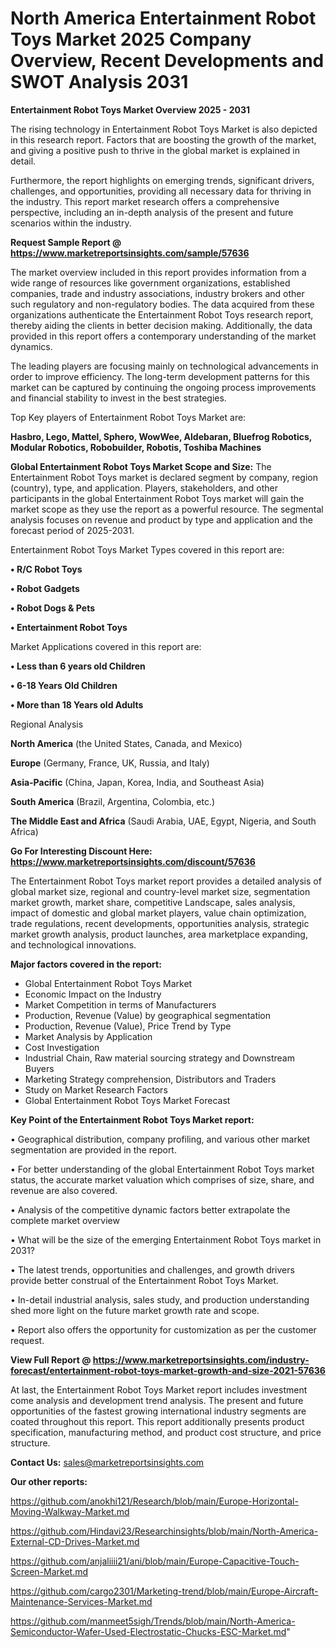 # North America Entertainment Robot Toys Market 2025 Company Overview, Recent Developments and SWOT Analysis 2031

<Strong> Entertainment Robot Toys Market Overview 2025 - 2031</strong>

The rising technology in Entertainment Robot Toys Market is also depicted in this research report. Factors that are boosting the growth of the market, and giving a positive push to thrive in the global market is explained in detail.

Furthermore, the report highlights on emerging trends, significant drivers, challenges, and opportunities, providing all necessary data for thriving in the industry. This report market research offers a comprehensive perspective, including an in-depth analysis of the present and future scenarios within the industry.

<strong>Request Sample Report @ <a href=https://www.marketreportsinsights.com/sample/57636>https://www.marketreportsinsights.com/sample/57636</a></strong>

The market overview included in this report provides information from a wide range of resources like government organizations, established companies, trade and industry associations, industry brokers and other such regulatory and non-regulatory bodies. The data acquired from these organizations authenticate the Entertainment Robot Toys research report, thereby aiding the clients in better decision making. Additionally, the data provided in this report offers a contemporary understanding of the market dynamics.

The leading players are focusing mainly on technological advancements in order to improve efficiency. The long-term development patterns for this market can be captured by continuing the ongoing process improvements and financial stability to invest in the best strategies.

Top Key players of Entertainment Robot Toys Market are:

<strong>Hasbro, Lego, Mattel, Sphero, WowWee, Aldebaran, Bluefrog Robotics, Modular Robotics, Robobuilder, Robotis, Toshiba Machines</strong>

<strong><b>Global Entertainment Robot Toys Market Scope and Size:</b></strong>
The Entertainment Robot Toys market is declared segment by company, region (country), type, and application. Players, stakeholders, and other participants in the global Entertainment Robot Toys market will gain the market scope as they use the report as a powerful resource. The segmental analysis focuses on revenue and product by type and application and the forecast period of 2025-2031.

Entertainment Robot Toys Market Types covered in this report are:

<strong>• R/C Robot Toys

• Robot Gadgets

• Robot Dogs & Pets

• Entertainment Robot Toys</strong>

Market Applications covered in this report are:

<strong>• Less than 6 years old Children

• 6-18 Years Old Children

• More than 18 Years old Adults</strong> 

Regional Analysis

<strong>North America</strong> (the United States, Canada, and Mexico)

<strong>Europe</strong> (Germany, France, UK, Russia, and Italy)

<strong>Asia-Pacific</strong> (China, Japan, Korea, India, and Southeast Asia)

<strong>South America</strong> (Brazil, Argentina, Colombia, etc.)

<strong>The Middle East and Africa</strong> (Saudi Arabia, UAE, Egypt, Nigeria, and South Africa)

<strong>Go For Interesting Discount Here: <a href=https://www.marketreportsinsights.com/discount/57636>https://www.marketreportsinsights.com/discount/57636</a></strong>

The Entertainment Robot Toys market report provides a detailed analysis of global market size, regional and country-level market size, segmentation market growth, market share, competitive Landscape, sales analysis, impact of domestic and global market players, value chain optimization, trade regulations, recent developments, opportunities analysis, strategic market growth analysis, product launches, area marketplace expanding, and technological innovations.

<strong><b>Major factors covered in the report:</b></strong>
<ul>
  <li>Global Entertainment Robot Toys Market </li>
  <li>Economic Impact on the Industry</li>
  <li>Market Competition in terms of Manufacturers</li>
  <li>Production, Revenue (Value) by geographical segmentation</li>
  <li>Production, Revenue (Value), Price Trend by Type</li>
  <li>Market Analysis by Application</li>
  <li>Cost Investigation</li>
  <li>Industrial Chain, Raw material sourcing strategy and Downstream Buyers</li>
  <li>Marketing Strategy comprehension, Distributors and Traders</li>
  <li>Study on Market Research Factors</li>
  <li>Global Entertainment Robot Toys Market Forecast</li>
</ul>

<strong><b>Key Point of the Entertainment Robot Toys Market report:</b></strong>

• Geographical distribution, company profiling, and various other market segmentation are provided in the report.

• For better understanding of the global Entertainment Robot Toys market status, the accurate market valuation which comprises of size, share, and revenue are also covered.

• Analysis of the competitive dynamic factors better extrapolate the complete market overview

• What will be the size of the emerging Entertainment Robot Toys market in 2031?

• The latest trends, opportunities and challenges, and growth drivers provide better construal of the Entertainment Robot Toys Market.

• In-detail industrial analysis, sales study, and production understanding shed more light on the future market growth rate and scope.

• Report also offers the opportunity for customization as per the customer request.

<strong><b>View Full Report @ <a href=https://www.marketreportsinsights.com/industry-forecast/entertainment-robot-toys-market-growth-and-size-2021-57636>https://www.marketreportsinsights.com/industry-forecast/entertainment-robot-toys-market-growth-and-size-2021-57636</a></b></strong>


At last, the Entertainment Robot Toys Market report includes investment come analysis and development trend analysis. The present and future opportunities of the fastest growing international industry segments are coated throughout this report. This report additionally presents product specification, manufacturing method, and product cost structure, and price structure.

<strong>Contact Us:</strong>
sales@marketreportsinsights.com

<strong>Our other reports:</strong>

<a href=https://github.com/anokhi121/Research/blob/main/Europe-Horizontal-Moving-Walkway-Market.md>https://github.com/anokhi121/Research/blob/main/Europe-Horizontal-Moving-Walkway-Market.md</a>

<a href=https://github.com/Hindavi23/Researchinsights/blob/main/North-America-External-CD-Drives-Market.md>https://github.com/Hindavi23/Researchinsights/blob/main/North-America-External-CD-Drives-Market.md</a>

<a href=https://github.com/anjaliiii21/ani/blob/main/Europe-Capacitive-Touch-Screen-Market.md>https://github.com/anjaliiii21/ani/blob/main/Europe-Capacitive-Touch-Screen-Market.md</a>

<a href=https://github.com/cargo2301/Marketing-trend/blob/main/Europe-Aircraft-Maintenance-Services-Market.md>https://github.com/cargo2301/Marketing-trend/blob/main/Europe-Aircraft-Maintenance-Services-Market.md</a>

<a href=https://github.com/manmeet5sigh/Trends/blob/main/North-America-Semiconductor-Wafer-Used-Electrostatic-Chucks-ESC-Market.md>https://github.com/manmeet5sigh/Trends/blob/main/North-America-Semiconductor-Wafer-Used-Electrostatic-Chucks-ESC-Market.md</a>"
